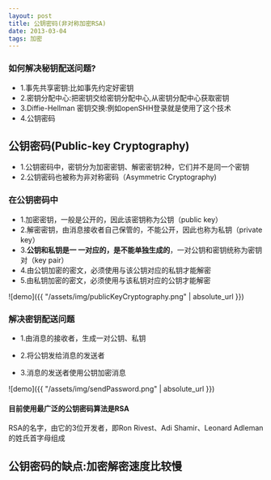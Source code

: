 ```yaml
---
layout: post
title: 公钥密码(非对称加密RSA)
date: 2013-03-04
tags: 加密
---
```

### 如何解决秘钥配送问题?

- 1.事先共享密钥:比如事先约定好密钥
- 2.密钥分配中心:把密钥交给密钥分配中心,从密钥分配中心获取密钥
- 3.Diffie-Hellman 密钥交换:例如openSHH登录就是使用了这个技术
- 4.公钥密码


## 公钥密码(Public-key Cryptography)

- 1.公钥密码中，密钥分为加密密钥、解密密钥2种，它们并不是同一个密钥
- 2.公钥密码也被称为非对称密码（Asymmetric Cryptography)

### 在公钥密码中
- 1.加密密钥，一般是公开的，因此该密钥称为公钥（public key）
- 2.解密密钥，由消息接收者自己保管的，不能公开，因此也称为私钥（private key）
- 3.**公钥和私钥是一 一对应的，是不能单独生成的**，一对公钥和密钥统称为密钥对（key pair）
- 4.由公钥加密的密文，必须使用与该公钥对应的私钥才能解密
- 5.由私钥加密的密文，必须使用与该私钥对应的公钥才能解密


![demo]({{ "/assets/img/publicKeyCryptography.png" | absolute_url }})


### 解决密钥配送问题
- 1.由消息的接收者，生成一对公钥、私钥

- 2.将公钥发给消息的发送者

- 3.消息的发送者使用公钥加密消息

![demo]({{ "/assets/img/sendPassword.png" | absolute_url }})

#### 目前使用最广泛的公钥密码算法是RSA

RSA的名字，由它的3位开发者，即Ron Rivest、Adi Shamir、Leonard Adleman的姓氏首字母组成

## 公钥密码的缺点:加密解密速度比较慢
